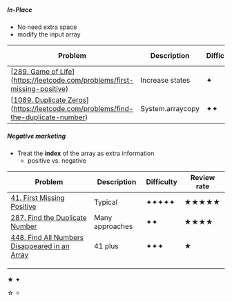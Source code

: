 ##### In-Place

* No need extra space
* modify the input array

| Problem                                                      | Description      | Difficulty | Review rate |
| ------------------------------------------------------------ | ---------------- | ---------- | ----------- |
| [[289. Game of Life](https://leetcode.com/problems/game-of-life)](https://leetcode.com/problems/first-missing-positive) | Increase states  | ✦          | ★★          |
| [[1089. Duplicate Zeros](https://leetcode.com/problems/duplicate-zeros)](https://leetcode.com/problems/find-the-duplicate-number) | System.arraycopy | ✦✦         | ★★          |

##### Negative marketing

* Treat the **index** of the array as extra information
  * positive vs. negative

| Problem                                                      | Description     | Difficulty | Review rate |
| ------------------------------------------------------------ | --------------- | ---------- | ----------- |
| [41. First Missing Positive](https://leetcode.com/problems/first-missing-positive) | Typical         | ✦✦✦✦✦      | ★★★★★       |
| [287. Find the Duplicate Number](https://leetcode.com/problems/find-the-duplicate-number) | Many approaches | ✦✦         | ★★★★        |
| [448. Find All Numbers Disappeared in an Array](https://leetcode.com/problems/find-all-numbers-disappeared-in-an-array) | $41$ plus       | ✦✦✦        | ★           |
|                                                              |                 |            |             |
|                                                              |                 |            |             |
|                                                              |                 |            |             |



★ ✦

☆ ✧